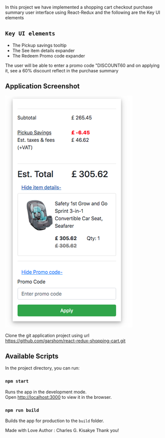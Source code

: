 In this project we have implemented a shopping cart checkout purchase summary user interface using React-Redux and the following are the Key UI elements

## `Key UI elements`
 * The Pickup savings tooltip
 * The See item details expander
 * The Redeem Promo code expander

The user will be able to enter a promo code "DISCOUNT60
and on applying it, see a 60% discount reflect in the purchase summary


## Application Screenshot

![img](https://github.com/garshom/react-redux-shopping-cart/blob/master/public/screenshot.png)



Clone the git application project using url https://github.com/garshom/react-redux-shopping-cart.git

## Available Scripts

In the project directory, you can run:

### `npm start`

Runs the app in the development mode.<br>
Open [http://localhost:3000](http://localhost:3000) to view it in the browser.


### `npm run build`

Builds the app for production to the `build` folder.<br>




Made with Love 
Author : Charles G. Kisakye 
Thank you!

